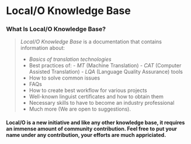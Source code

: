 # LocaI/O Knowledge Base

### What Is LocaI/O Knowledge Base?

> *LocaI/O Knowledge Base* is a documentation that contains information about:
> - *Basics of translation technologies*
> - Best practices of:
	- *MT* (Machine Translation) 
	- *CAT* (Computer Assisted Translation) 
	- *LQA* (Language Quality Assurance) tools
> - How to solve common issues 
> - FAQs 
> - How to create best workflow for various projects
> - Well-known linguist certificates and how to obtain them
> - Necessary skills to have to become an industry professional
> - Much more (We are open to suggestions).

#### LocaI/O is a new initiative and like any other knowledge base, it requires an immense amount of community contribution. Feel free to put your name under any contribution, your efforts are much appriciated.

